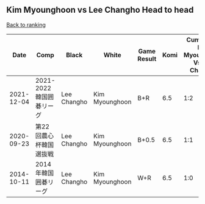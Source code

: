 ## Kim Myounghoon vs Lee Changho Head to head

[Back to ranking](../../index.md)




| **Date** | **Comp** | **Black** | **White** | **Game Result** | **Komi** | **Cumulative Kim Myounghoon Vs Lee Changho** | **Kim Myounghoon Streak** | **Lee Changho Streak** | 
| --- | --- | --- | --- | --- | --- | --- | --- | --- |
| 2021-12-04 | 2021-2022韓国囲碁リーグ | Lee Changho | Kim Myounghoon | B+R | 6.5 | 1:2 | 0 | 2 | 
| 2020-09-23 | 第22回農心杯韓国選抜戦 | Lee Changho | Kim Myounghoon | B+0.5 | 6.5 | 1:1 | 0 | 1 | 
| 2014-10-11 | 2014年韓国囲碁リーグ | Lee Changho | Kim Myounghoon | W+R | 6.5 | 1:0 | 1 | 0 |




